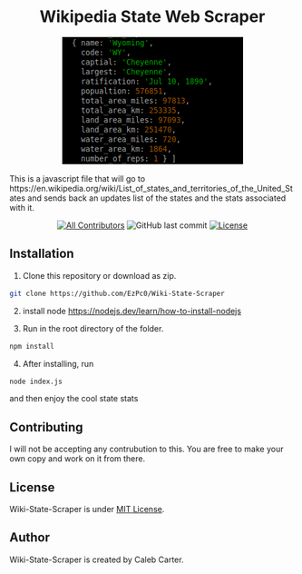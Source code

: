 <h1 align="center">Wikipedia State Web Scraper</h1>
<p align="center">
	<a target="_blank" rel="noopener noreferrer" href="https://github.com/EzPc0/Wiki-State-Scraper/blob/main/screenshot.png"><img src="https://github.com/EzPc0/Wiki-State-Scraper/raw/main/screenshot.png" alt="Screenshot" style="max-width: 100%;">
		<!-- <img src="https://github.com/EzPc0/Wiki-State-Scraper/raw/main/screenshot.png" alt="Screenshot" style="max-width: 100%;"> -->
	</a>
</p>

<p align="left">
This is a javascript file that will go to https://en.wikipedia.org/wiki/List_of_states_and_territories_of_the_United_States and sends back an updates list of the states and the stats associated with it.</p>
<div align="center">

[![All Contributors](https://img.shields.io/github/contributors/EzPc0/Wiki-State-Scraper)](https://github.com/EzPc0/Wiki-State-Scraper/graphs/contributors)
![GitHub last commit](https://img.shields.io/github/last-commit/EzPc0/Wiki-State-Scraper.svg)
[![License](https://img.shields.io/github/license/EzPc0/Wiki-State-Scraper.svg)](LICENSE)

</div>
</p>

## Installation

1. Clone this repository or download as zip.

```sh
git clone https://github.com/EzPc0/Wiki-State-Scraper
```

2. install node https://nodejs.dev/learn/how-to-install-nodejs

3. Run in the root directory of the folder.
```sh
npm install
```

4. After installing, run
```sh
node index.js
```

and then enjoy the cool state stats


## Contributing

I will not be accepting any contrubution to this. You are free to make your own copy and work on it from there.

## License

Wiki-State-Scraper is under [MIT License](./LICENSE).

## Author

Wiki-State-Scraper is created by Caleb Carter</a>.
